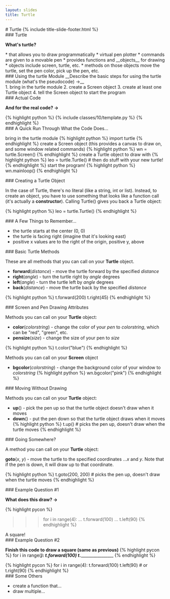```yaml
---
layout: slides
title: Turtle 
---
```

<section markdown="block" class="title-slide">
#  Turtle 
{% include title-slide-footer.html %}
</section>


<section markdown="block">
###  Turtle 

__What's turtle?__

<div class="incremental" markdown="block">
* that allows you to draw programmatically
	* virtual pen plotter
	* commands are given to a movable pen
* provides functions and __objects__ for drawing
	* objects include screen, turtle, etc.
	* methods on those objects move the turtle, set the pen color, pick up the pen, etc.
</div>
</section>

<section markdown="block">
###  Using the turtle Module
__Describe the basic steps for using the turtle module (what's the pseudocode) &rarr;__

<div class="incremental" markdown="block">
1. bring in the turtle module
2. create a Screen object
3. create at least one Turtle object 
4. tell the Screen object to start the program
</div>
</section>

<section markdown="block">
###  Actual Code

__And for the real code? &rarr;__

<div class="incremental" markdown="block">
{% highlight python %}
{% include classes/10/template.py %}
{% endhighlight %}
</div>
</section>

<section markdown="block">
###  A Quick Run Through What the Code Does...

bring in the turtle module
{% highlight python %}
import turtle
{% endhighlight %}
create a Screen object (this provides a canvas to draw on, and some window related commands)
{% highlight python %}
wn = turtle.Screen()
{% endhighlight %}
create a Turtle object to draw with
{% highlight python %}
leo = turtle.Turtle() # then do stuff with your new turtle!
{% endhighlight %}
start the program!
{% highlight python %}
wn.mainloop()
{% endhighlight %}
</section>

<section markdown="block">
###  Creating a Turtle Object

In the case of Turtle, there's no literal (like a string, int or list).  Instead, to create an object, you have to use something that looks like a function call (it's actually a __constructor__).  Calling Turtle() gives you back a Turtle object:

{% highlight python %}
leo = turtle.Turtle() 
{% endhighlight %}

</section>

<section markdown="block">
###  A Few Things to Remember...

* the turtle starts at the center (0, 0)
* the turtle is facing right (imagine that it's looking east)
* positive x values are to the right of the origin, positive y, above
</section>

<section markdown="block">
###  Basic Turtle Methods

These are all methods that you can call on your __Turtle__ object.

* __forward__(_distance_) - move the turtle forward by the specified _distance_
* __right__(_angle_) - turn the turtle right by _angle_ degrees
* __left__(_angle_) - turn the turtle left by _angle_ degrees
* __back__(_distance_) - move the turtle back by the specified _distance_

{% highlight python %}
t.forward(200)
t.right(45)
{% endhighlight %}
</section>

<section markdown="block">
###  Screen and Pen Drawing Attributes

Methods you can call on your __Turtle__ object:

* __color__(_colorstring_) - change the color of your _pen_ to _colorstring_, which can be "red", "green", etc.
* __pensize__(_size_) - change the size of your pen to _size_

{% highlight python %}
t.color("blue")
{% endhighlight %}

Methods you can call on your __Screen__ object

* __bgcolor__(_colorstring_) - change the background color of your window to _colorstring_
{% highlight python %}
wn.bgcolor("pink")
{% endhighlight %}
</section>

<section markdown="block">
###  Moving Without Drawing

Methods you can call on your __Turtle__ object:

* __up__() - pick the pen up so that the turtle object doesn't draw when it moves
* __down__() - put the pen down so that the turtle object draws when it moves
{% highlight python %}
t.up()  # picks the pen up, doesn't draw when the turtle moves
{% endhighlight %}
</section>


<section markdown="block">
###  Going Somewhere?

A method you can call on your __Turtle__ object:

__goto__(_x_, _y_) - move the turtle to the specified coordinates ..._x_ and _y_.  Note that if the pen is down, it will draw up to that coordinate.

{% highlight python %}
t.goto(200, 200)  # picks the pen up, doesn't draw when the turtle moves
{% endhighlight %}
</section>

<section markdown="block">
###  Example Question #1

__What does this draw? &rarr;__

{% highlight pycon %}
>>> for i in range(4):
...   t.forward(100)
...   t.left(90)
{% endhighlight %}

<div class="incremental" markdown="block">
A square!
</div>
</section>

<section markdown="block">
###  Example Question #2

__Finish this code to draw a square (same as previous)__
{% highlight pycon %}
for i in range(_____):
	t.forward(100)
	t._____________________
{% endhighlight %}

<div class="incremental" markdown="block">
{% highlight pycon %}
for i in range(4):
	t.forward(100)
	t.left(90)
	# or t.right(90)
{% endhighlight %}
</div>
</section>

<section markdown="block">
###  Some Others

* create a function that...
* draw multiple...

</section>

